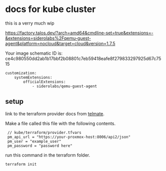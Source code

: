 # docs for kube cluster
this is a verry much wip

https://factory.talos.dev/?arch=amd64&cmdline-set=true&extensions=-&extensions=siderolabs%2Fqemu-guest-agent&platform=nocloud&target=cloud&version=1.7.5


Your image schematic ID is: ce4c980550dd2ab1b17bbf2b08801c7eb59418eafe8f279833297925d67c7515

```
customization:
    systemExtensions:
        officialExtensions:
            - siderolabs/qemu-guest-agent

```
## setup

link to the terraform provider docs from [telmate](https://registry.terraform.io/providers/Telmate/proxmox/latest/docs). 


Make a file called this file with the following contents.
```
 // kube/terraform/provider.tfvars
 pm_api_url = "https://your-proxmox-host:8006/api2/json"
 pm_user = "example_user"
 pm_password = "password here"
```

run this command in the terraform folder.
```shell
terraform init
```